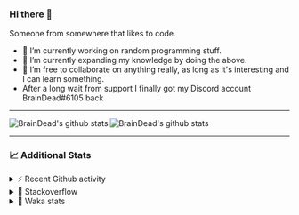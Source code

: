 ### Hi there 👋

Someone from somewhere that likes to code.

- 🔭 I’m currently working on random programming stuff.
- 🌱 I’m currently expanding my knowledge by doing the above.
- 👯 I’m free to collaborate on anything really, as long as it's interesting and I can learn something.
- After a long wait from support I finally got my Discord account BrainDead#6105 back
<hr>


<img alt="BrainDead's github stats" align="left" src="https://github-readme-stats.vercel.app/api?username=albertopoljak&count_private=true&show_icons=true&theme=radical&hide_border=true"/>
<img alt="BrainDead's github stats" align="left" src="https://github-readme-stats.vercel.app/api/top-langs/?username=albertopoljak&layout=compact&theme=radical&hide_border=true&card_width=250"/>
<br clear="left"/>

<hr>

### 📈 Additional Stats

<details>
  <summary>⚡ Recent Github activity</summary>
  <br/>

  <!--START_SECTION:activity-->
1. 🗣 Commented on [#2135](https://github.com/OCA/web/issues/2135) in [OCA/web](https://github.com/OCA/web)
2. 🗣 Commented on [#10](https://github.com/albertopoljak/orindance.party/issues/10) in [albertopoljak/orindance.party](https://github.com/albertopoljak/orindance.party)
3. ❗️ Opened issue [#81889](https://github.com/odoo/odoo/issues/81889) in [odoo/odoo](https://github.com/odoo/odoo)
4. 🗣 Commented on [#64](https://github.com/HuyaneMatsu/hata/issues/64) in [HuyaneMatsu/hata](https://github.com/HuyaneMatsu/hata)
5. 💪 Opened PR [#64](https://github.com/HuyaneMatsu/hata/pull/64) in [HuyaneMatsu/hata](https://github.com/HuyaneMatsu/hata)
  <!--END_SECTION:activity-->
</details>

<details>
  <summary>👀 Stackoverflow</summary>

  [![Omid Nikrah StackOverflow](https://github-readme-stackoverflow.vercel.app/?userID=11311072&theme=dark)](https://stackoverflow.com/users/11311072/braindead)

</details>

<details>
  <summary>🤖 Waka stats</summary>
  <br/>

  <!--START_SECTION:waka-->
![Profile Views](http://img.shields.io/badge/Profile%20Views-1-blue)

![Lines of code](https://img.shields.io/badge/From%20Hello%20World%20I%27ve%20Written-279107%20lines%20of%20code-blue)

**🐱 My Github Data** 

> 🏆 306 Contributions in the Year 2022
 > 
> 📦 149.0 kB Used in Github's Storage 
 > 
> 💼 Opted to Hire
 > 
> 📜 33 Public Repositories 
 > 
> 🔑 10 Private Repositories  
 > 
**I'm an Early 🐤** 

```text
🌞 Morning    245 commits    ██████░░░░░░░░░░░░░░░░░░░   26.69% 
🌆 Daytime    388 commits    ██████████░░░░░░░░░░░░░░░   42.27% 
🌃 Evening    193 commits    █████░░░░░░░░░░░░░░░░░░░░   21.02% 
🌙 Night      92 commits     ██░░░░░░░░░░░░░░░░░░░░░░░   10.02%

```
📅 **I'm Most Productive on Tuesday** 

```text
Monday       157 commits    ████░░░░░░░░░░░░░░░░░░░░░   17.1% 
Tuesday      184 commits    █████░░░░░░░░░░░░░░░░░░░░   20.04% 
Wednesday    172 commits    ████░░░░░░░░░░░░░░░░░░░░░   18.74% 
Thursday     156 commits    ████░░░░░░░░░░░░░░░░░░░░░   16.99% 
Friday       112 commits    ███░░░░░░░░░░░░░░░░░░░░░░   12.2% 
Saturday     61 commits     █░░░░░░░░░░░░░░░░░░░░░░░░   6.64% 
Sunday       76 commits     ██░░░░░░░░░░░░░░░░░░░░░░░   8.28%

```


📊 **This Week I Spent My Time On** 

```text
💬 Programming Languages: 
Python                   6 hrs 33 mins       ███████████████░░░░░░░░░░   62.1% 
XML                      2 hrs 1 min         ████░░░░░░░░░░░░░░░░░░░░░   19.1% 
JavaScript               1 hr 8 mins         ██░░░░░░░░░░░░░░░░░░░░░░░   10.82% 
textmate                 28 mins             █░░░░░░░░░░░░░░░░░░░░░░░░   4.51% 
SCSS                     8 mins              ░░░░░░░░░░░░░░░░░░░░░░░░░   1.33%

🐱‍💻 Projects: 
odoo_15                  6 hrs 58 mins       ████████████████░░░░░░░░░   66.03% 
odoo_14                  3 hrs 27 mins       ████████░░░░░░░░░░░░░░░░░   32.76% 
varteks15                7 mins              ░░░░░░░░░░░░░░░░░░░░░░░░░   1.2% 
culjak                   0 secs              ░░░░░░░░░░░░░░░░░░░░░░░░░   0.0%

💻 Operating System: 
Linux                    10 hrs 34 mins      █████████████████████████   100.0%

```

**I Mostly Code in Python** 

```text
Python                   34 repos            ████████████████████░░░░░   80.95% 
Java                     4 repos             ██░░░░░░░░░░░░░░░░░░░░░░░   9.52% 
TypeScript               1 repo              ░░░░░░░░░░░░░░░░░░░░░░░░░   2.38% 
JavaScript               1 repo              ░░░░░░░░░░░░░░░░░░░░░░░░░   2.38% 
HTML                     1 repo              ░░░░░░░░░░░░░░░░░░░░░░░░░   2.38%

```



 Last Updated on 31/03/2022
<!--END_SECTION:waka-->
</details>
